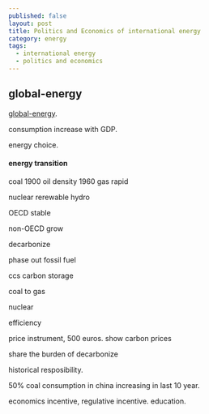 ```yaml
---
published: false
layout: post
title: Politics and Economics of international energy
category: energy
tags:
  - international energy
  - politics and economics
---
```

## global-energy

[global-energy](https://www.coursera.org/learn/global-energy/lecture/2MqvD/interview-with-professor-manfred-hafner-part-1).

consumption increase with GDP. 

energy choice. 


#### energy transition
coal
1900
oil density
1960
gas rapid

nuclear
rerewable
hydro




OECD stable

non-OECD grow





decarbonize

phase out fossil fuel

ccs carbon storage

coal to gas

nuclear

efficiency

price instrument, 500 euros. show carbon prices

share the burden of decarbonize

historical resposibility. 

50% coal consumption in china increasing in last 10 year. 

economics incentive, regulative incentive. education. 
